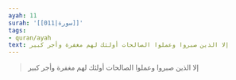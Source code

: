 ```yaml
---
ayah: 11
surah: '[[011|سورة]]'
tags:
- quran/ayah
text: إلا الذين صبروا وعملوا الصالحات أولئك لهم مغفرة وأجر كبير
---
```

> إلا الذين صبروا وعملوا الصالحات أولئك لهم مغفرة وأجر كبير
